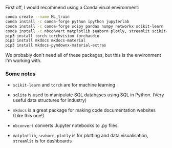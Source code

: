 First off, I would recommend using a Conda virual environment:

```bash
conda create --name ML_train
conda install -c conda-forge python ipython jupyterlab 
conda install -c conda-forge scipy pandas numpy networkx scikit-learn
conda install -c nbconvert matplotlib seaborn plotly, streamlit scikit-plot sqlite grip
pip3 install torch torchvision torchaudio
pip3 install mkdocs mkdocs-material
pip3 install mkdocs-pymdownx-material-extras
```

We probably don't need all of these packages, but this is the environment I'm working with. 


### Some notes
- `scikit-learn` and `torch` are for machine learning

- `sqlite` is used to manipulate SQL databases using SQL in Python. (Very useful data structures for industry)
- `mkdocs` is a great package for making code documentation websites (Like this one!)
- `nbconvert` converts Jupyter notebooks to .py files. 
- `matplotlib`, `seaborn`, `plotly` is for plotting and data visualisation, `streamlit` is for dashboards
